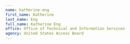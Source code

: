 ```yaml
---
name: katherine-eng
first_name: Katherine
last_name: Eng
full_name: Katherine Eng
office: Office of Technical and Information Services
agency: United States Access Board
---
```


